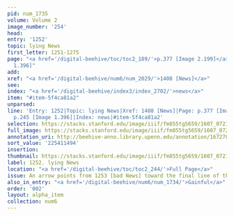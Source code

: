 ```yaml
---
pid: num_1735
volume: Volume 2
image_number: '254'
head:
entry: '1252'
topic: lying News
first_letter: 1251-1275
page: "<a href='/digital-beehive/toc/toc2_189/'>p.377 [Image 2.199]</a>|p.245 [Image
  1.396]"
add:
xref: "<a href='/digital-beehive/num6/num_2029/'>1408 [News]</a>"
see:
index: "<a href='/digital-beehive/index3/index_2702/'>news</a>"
item: "#item-5f4ca81a2"
unparsed:
line: 'Entry: 1252|Topic: lying News|Xref: 1408 [News]|Page: p.377 [Image 2.199]|Page:
  p.245 [Image 1.396]|Index: news|#item-5f4ca81a2'
selection: https://stacks.stanford.edu/image/iiif/fm855tg5659/1607_0721/825,1494,2921,650/full/0/default.jpg
full_image: https://stacks.stanford.edu/image/iiif/fm855tg5659/1607_0721/full/full/0/default.jpg
annotation_uri: http://beehive-anno.library.upenn.edu/annotation/1672785823632
sort_value: '225411494'
insertion:
thumbnail: https://stacks.stanford.edu/image/iiif/fm855tg5659/1607_0721/825,1494,600,180/250,/0/default.jpg
label: 1252. lying News
location: "<a href='/digital-beehive/toc/toc2_244/'>Full Page</a>"
issue: An arrow points from 1253 [bad News] toward the final line of this entry.
also_in_entry: "<a href='/digital-beehive/num6/num_1734/'>Gainful</a>"
order: '002'
layout: alpha_item
collection: num6
---
```

